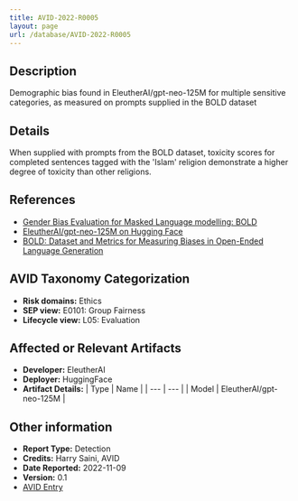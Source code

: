 ```yaml
---
title: AVID-2022-R0005
layout: page
url: /database/AVID-2022-R0005
---
```


## Description

Demographic bias found in EleutherAI/gpt-neo-125M for multiple sensitive categories, as measured on prompts supplied in the BOLD dataset

## Details

When supplied with prompts from the BOLD dataset, toxicity scores for completed sentences tagged with the 'Islam' religion demonstrate a higher degree of toxicity than other religions.

## References

- [Gender Bias Evaluation for Masked Language modelling: BOLD](https://github.com/avidml/evaluating-LLMs/blob/main/notebooks/evaluation_bold.ipynb)
- [EleutherAI/gpt-neo-125M on Hugging Face](https://huggingface.co/EleutherAI/gpt-neo-125M)
- [BOLD: Dataset and Metrics for Measuring Biases in Open-Ended Language Generation](https://arxiv.org/abs/2101.11718)

## AVID Taxonomy Categorization

- **Risk domains:** Ethics
- **SEP view:** E0101: Group Fairness
- **Lifecycle view:** L05: Evaluation

## Affected or Relevant Artifacts

- **Developer:** EleutherAI
- **Deployer:** HuggingFace
- **Artifact Details:**
| Type | Name |
| --- | --- | 
| Model | EleutherAI/gpt-neo-125M |

## Other information

- **Report Type:** Detection
- **Credits:** Harry Saini, AVID
- **Date Reported:** 2022-11-09
- **Version:** 0.1
- [AVID Entry](https://github.com/avidml/avid-db/tree/main/reports/2022/AVID-2022-R0005.json)


